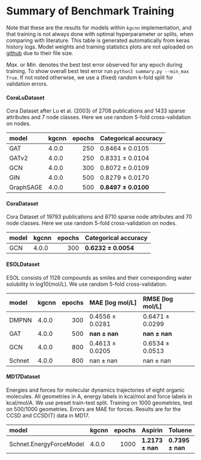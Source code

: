 # Summary of Benchmark Training

Note that these are the results for models within `kgcnn` implementation, and that training is not always done with optimal hyperparameter or splits, when comparing with literature.
This table is generated automatically from keras history logs.
Model weights and training statistics plots are not uploaded on 
[github](https://github.com/aimat-lab/gcnn_keras/tree/master/training/results) 
due to their file size.

*Max.* or *Min.* denotes the best test error observed for any epoch during training.
To show overall best test error run ``python3 summary.py --min_max True``.
If not noted otherwise, we use a (fixed) random k-fold split for validation errors.

#### CoraLuDataset

Cora Dataset after Lu et al. (2003) of 2708 publications and 1433 sparse attributes and 7 node classes. Here we use random 5-fold cross-validation on nodes. 

| model     | kgcnn   |   epochs | Categorical accuracy   |
|:----------|:--------|---------:|:-----------------------|
| GAT       | 4.0.0   |      250 | 0.8464 &pm; 0.0105     |
| GATv2     | 4.0.0   |      250 | 0.8331 &pm; 0.0104     |
| GCN       | 4.0.0   |      300 | 0.8072 &pm; 0.0109     |
| GIN       | 4.0.0   |      500 | 0.8279 &pm; 0.0170     |
| GraphSAGE | 4.0.0   |      500 | **0.8497 &pm; 0.0100** |

#### CoraDataset

Cora Dataset of 19793 publications and 8710 sparse node attributes and 70 node classes. Here we use random 5-fold cross-validation on nodes. 

| model   | kgcnn   |   epochs | Categorical accuracy   |
|:--------|:--------|---------:|:-----------------------|
| GCN     | 4.0.0   |      300 | **0.6232 &pm; 0.0054** |

#### ESOLDataset

ESOL consists of 1128 compounds as smiles and their corresponding water solubility in log10(mol/L). We use random 5-fold cross-validation. 

| model   | kgcnn   |   epochs | MAE [log mol/L]    | RMSE [log mol/L]   |
|:--------|:--------|---------:|:-------------------|:-------------------|
| DMPNN   | 4.0.0   |      300 | 0.4556 &pm; 0.0281 | 0.6471 &pm; 0.0299 |
| GAT     | 4.0.0   |      500 | **nan &pm; nan**   | **nan &pm; nan**   |
| GCN     | 4.0.0   |      800 | 0.4613 &pm; 0.0205 | 0.6534 &pm; 0.0513 |
| Schnet  | 4.0.0   |      800 | nan &pm; nan       | nan &pm; nan       |

#### MD17Dataset

Energies and forces for molecular dynamics trajectories of eight organic molecules. All geometries in A, energy labels in kcal/mol and force labels in kcal/mol/A. We use preset train-test split. Training on 1000 geometries, test on 500/1000 geometries. Errors are MAE for forces. Results are for the CCSD and CCSD(T) data in MD17. 

| model                   | kgcnn   |   epochs | Aspirin             | Toluene             | Malonaldehyde       | Benzene             | Ethanol             |
|:------------------------|:--------|---------:|:--------------------|:--------------------|:--------------------|:--------------------|:--------------------|
| Schnet.EnergyForceModel | 4.0.0   |     1000 | **1.2173 &pm; nan** | **0.7395 &pm; nan** | **0.8444 &pm; nan** | **0.3429 &pm; nan** | **0.5471 &pm; nan** |

